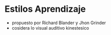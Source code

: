 


# Estilos Aprendizaje
* propuesto por Richard Blander y Jhon Grinder
* cosidera lo visual auditivo kinestesico
<!--stackedit_data:
eyJoaXN0b3J5IjpbLTEyMTY0NDUzMDYsNzMwOTk4MTE2XX0=
-->